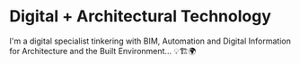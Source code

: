 # Digital + Architectural Technology

I'm a digital specialist tinkering with BIM, Automation and Digital Information for Architecture and the Built Environment... :bulb::building_construction::earth_africa:
